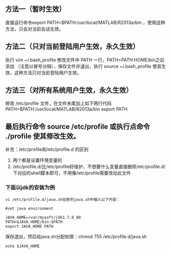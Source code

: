 ## 方法一（暂时生效）

直接运行命令export PATH=$PATH:/usr/local/MATLAB/R2013a/bin ，使用这种方法，只会对当前会话生效。

## 方法二（只对当前登陆用户生效，永久生效）

执行 vim ~/.bash_profile 修改文件中 PATH 一行，PATH=$PATH:$HOME/bin之后添加 （注意以冒号分隔），保存文件并退出，执行 source ~/.bash_profile 使其生效，这种方法只对当前登陆用户生效。

## 方法三（对所有系统用户生效，永久生效）

修改 /etc/profile 文件，在文件末尾加上如下两行代码 
PATH=$PATH:/usr/local/MATLAB/R2013a/bin 
export PATH

## 最后执行命令 source /etc/profile 或执行点命令 ./profile 使其修改生效。

补充：/etc/profile和/etc/profile.d 的区别
1. 两个都是设置环境变量的
2. /etc/profile.d/比/etc/profile好维护，不想要什么变量直接删除/etc/profile.d/下对应的shell脚本即可，不用像/etc/profile需要改动此文件

### 下面以jdk的安装为例
```shell
vi /etc/profile.d/java.sh在新的java.sh中输入以下内容：

#set java environment
 
JAVA_HOME=/var/mysoft/jdk1.7.0_80
PATH=$JAVA_HOME/bin:$PATH
export JAVA_HOME PATH
```
保存退出，然后给java.sh分配权限：chmod 755 /etc/profile.d/java.sh
```shell
echo $JAVA_HOME
```